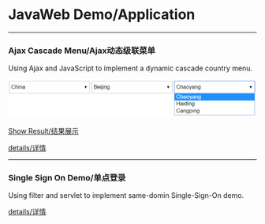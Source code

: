 # JavaWeb Demo/Application
------

### Ajax Cascade Menu/Ajax动态级联菜单

Using Ajax and JavaScript to implement a dynamic cascade country menu.

![cascade country menu](https://github.com/MaJesTySA/JavaWeb/raw/master/img/ajaxCascadeMenu.png)

[Show Result/结果展示](http://120.79.248.245:8080/ajax/country_menu.html)

[details/详情](https://blog.csdn.net/csdn_inside/article/details/89066754)

------

### Single Sign On Demo/单点登录

Using filter and servlet to implement same-domin Single-Sign-On demo.

[details/详情](https://blog.csdn.net/csdn_inside/article/details/89246942)

